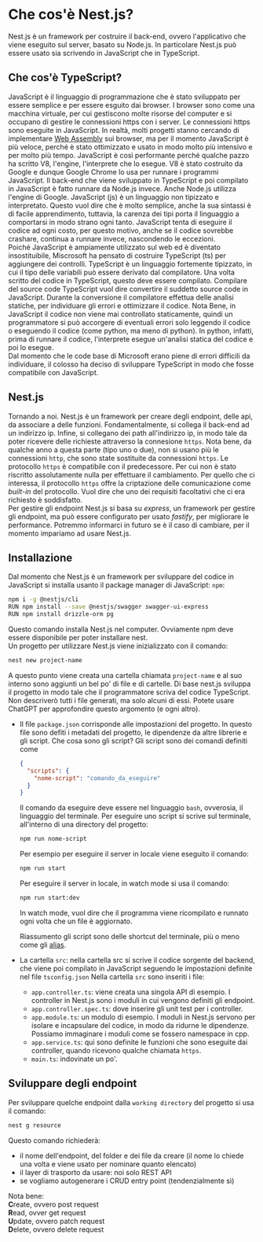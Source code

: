 # Che cos'è Nest.js?

Nest.js è un framework per costruire il back-end, ovvero l'applicativo che viene
eseguito sul server, basato su Node.js. In particolare Nest.js può essere usato
sia scrivendo in JavaScript che in TypeScript.  

## Che cos'è TypeScript?

JavaScript è il linguaggio di programmazione che è stato sviluppato per essere
semplice e per essere esguito dai browser. I browser sono come una macchina
virtuale, per cui gestiscono molte risorse del computer e si occupano di gestire
le connessioni https con i server. Le connessioni https sono eseguite in
JavaScript. In realtà, molti progetti stanno cercando di implementare 
[Web Assembly](https://webassembly.org/) sui browser, ma per il momento
JavaScript è più veloce, perché è stato ottimizzato e usato in modo molto più
intensivo e per molto più tempo. JavaScript è così performante perché qualche
pazzo ha scritto V8, l'engine, l'interprete che lo esegue. V8 è stato costruito
da Google e dunque Google Chrome lo usa per runnare i programmi JavaScript.
Il back-end che viene sviluppato in TypeScript e poi compilato in JavaScript è
fatto runnare da Node.js invece. Anche Node.js utilizza l'engine di Google.
JavaScript (js) è un linguaggio non tipizzato e interpretato. Questo vuol dire 
che è
molto semplice, anche la sua sintassi è di facile apprendimento, tuttavia, la
carenza dei tipi porta il linguaggio a comportarsi in modo strano ogni tanto.
JavaScript tenta di eseguire il codice ad ogni costo, per questo motivo, anche
se il codice sovrebbe crashare, continua a runnare invece, nascondendo le
eccezioni.  
Poiché JavaScript è ampiamente utilizzato sul web ed è diventato insostituibile,
Miscrosoft ha pensato di costruire TypeScript (ts) per aggiungere dei controlli.
TypeScript è un linguaggio fortemente tipizzato, in cui il tipo delle variabili
può essere derivato dal compilatore. Una volta scritto del codice in TypeScript,
questo deve essere compilato. Compilare del source code TypeScript vuol dire
convertire il suddetto source code in JavaScript. Durante la conversione il
compilatore effettua delle analisi statiche, per individuare gli errori e
ottimizzare il codice. Nota Bene, in JavaScript il codice non viene mai
controllato staticamente, quindi un programmatore si può accorgere di eventuali
errori solo leggendo il codice o eseguendo il codice (come python, ma meno di
python). In python, infatti, prima di runnare il codice, l'interprete esegue
un'analisi statica del codice e poi lo esegue.  
Dal momento che le code base di Microsoft erano piene di errori difficili da
individuare, il colosso ha deciso di sviluppare TypeScript in modo che fosse
compatibile con JavaScript.

## Nest.js

Tornando a noi. Nest.js è un framework per creare degli endpoint, delle api, da
associare a delle funzioni. Fondamentalmente, si collega il back-end ad un
indirizzo ip. Infine, si collegano dei path all'indirizzo ip, in modo tale da
poter ricevere delle richieste attraverso la connesione ``https``. Nota bene, da
qualche anno a questa parte (tipo uno o due), non si usano più le connessioni
``http``, che sono state sostituite da connessioni ``https``. Le protocollo
``https`` è compatibile con il predecessore. Per cui non è stato riscritto
assolutamente nulla per effettuare il cambiamento. Per quello che ci interessa,
il protocollo ``https`` offre la criptazione delle comunicazione come _built-in_
del protocollo. Vuol dire che uno dei requisiti facoltativi che ci era richiesto 
è soddisfatto.  
Per gestire gli endpoint Nest.js si basa su _express_, un framework per gestire
gli endpoint, ma può essere configurato per usato _fastify_, per migliorare le
performance. Potremmo informarci in futuro se è il caso di cambiare, per il 
momento impariamo ad usare Nest.js.

## Installazione

Dal momento che Nest.js è un framework per sviluppare del codice in JavaScript
si installa usanto il package manager di JavaScript: ```npm```:

```bash
npm i -g @nestjs/cli
RUN npm install --save @nestjs/swagger swagger-ui-express
RUN npm install drizzle-orm pg
```

Questo comando installa Nest.js nel computer. Ovviamente npm deve essere
disponibile per poter installare nest.  
Un progetto per utilizzare Nest.js viene inizializzato con il comando:

```bash
nest new project-name
```

A questo punto viene creata una cartella chiamata ``project-name`` e al suo
interno sono aggiunti un bel po' di file e di cartelle. Di base nest.js sviluppa
il progetto in modo tale che il programmatore scriva del codice TypeScript. 
Non descriverò tutti i file generati, ma solo alcuni di essi. Potete usare
ChatGPT per approfondire questo argomento (e ogni altro).

- Il file ``package.json`` corrisponde alle impostazioni del progetto. In questo
  file sono defiti i metadati del progetto, le dipendenze da altre librerie e gli
  script. Che cosa sono gli script? Gli script sono dei comandi definiti come

  ```json
  {
    "scripts": {
      "nome-script": "comando_da_eseguire"
    }
  }
  ```

  Il comando da eseguire deve essere nel linguaggio ``bash``, ovverosia, il
  linguaggio del terminale. Per eseguire uno script si scrive sul terminale,
  all'interno di una directory del progetto:
  
  ```bash
  npm run nome-script
  ```

  Per esempio per eseguire il server in locale viene eseguito il comando:

  ```bash
  npm run start
  ```

  Per eseguire il server in locale, in watch mode si usa il comando:

  ```bash
  npm run start:dev
  ```
  In watch mode, vuol dire che il programma viene ricompilato e runnato ogni
  volta che un file è aggiornato.
  
  Riassumento gli script sono delle shortcut del terminale, più o meno come gli
  [alias](https://www.howtogeek.com/439736/how-to-create-aliases-and-shell-functions-on-linux/).

- La cartella ``src``: nella cartella src si scrive il codice sorgente del
  backend, che viene poi compilato in JavaScript seguendo le impostazioni
  definite nel file ``tsconfig.json``
  Nella cartella ``src`` sono inseriti i file:
  - ``app.controller.ts``: viene creata una singola API di esempio. I controller
    in Nest.js sono i moduli in cui vengono definiti gli endpoint.
  - ``app.controller.spec.ts``: dove inserire gli unit test per i controller.
  - ``app.module.ts``: un modulo di esempio. I moduli in Nest.js servono per
    isolare e incapsulare del codice, in modo da ridurne le dipendenze. Possiamo
    immaginare i moduli come se fossero namespace in cpp.
  - ``app.service.ts``: qui sono definite le funzioni che sono eseguite dai
    controller, quando ricevono qualche chiamata ``https``.
  - ``main.ts``: indovinate un po'.

## Sviluppare degli endpoint

Per sviluppare quelche endpoint dalla ``working directory`` del progetto si usa
il comando:

```bash
nest g resource
```

Questo comando richiederà:
- il nome dell'endpoint, del folder e dei file da creare (il nome lo chiede una
  volta e viene usato per nominare quanto elencato)
- il layer di trasporto da usare: noi solo REST API
- se vogliamo autogenerare i CRUD entry point (tendenzialmente sì)

Nota bene:  
**C**reate, ovvero post request  
**R**ead, ovver get request  
**U**pdate, ovvero patch request  
**D**elete, ovvero delete request
